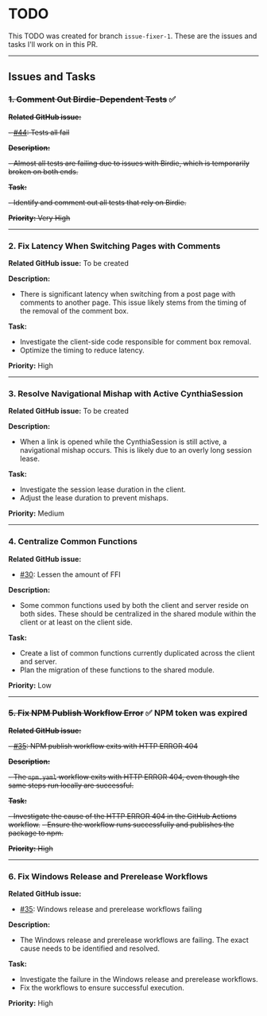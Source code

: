 # TODO

This TODO was created for branch `issue-fixer-1`. These are the issues and tasks I'll work on in this PR.

---

## Issues and Tasks

### ~~1. Comment Out Birdie-Dependent Tests~~ ✅

~~**Related GitHub issue:**~~

~~- [#44](https://github.com/CynthiaWebsiteEngine/Mini/issues/44): Tests all fail~~

~~**Description:**~~

~~- Almost all tests are failing due to issues with Birdie, which is temporarily broken on both ends.~~

~~**Task:**~~

~~- Identify and comment out all tests that rely on Birdie.~~

~~**Priority:** Very High~~

---

### 2. Fix Latency When Switching Pages with Comments

**Related GitHub issue:**
To be created

**Description:**

- There is significant latency when switching from a post page with comments to another page. This issue likely stems from the timing of the removal of the comment box.

**Task:**

- Investigate the client-side code responsible for comment box removal.
- Optimize the timing to reduce latency.

**Priority:** High

---

### 3. Resolve Navigational Mishap with Active CynthiaSession

**Related GitHub issue:**
To be created

**Description:**

- When a link is opened while the CynthiaSession is still active, a navigational mishap occurs. This is likely due to an overly long session lease.

**Task:**

- Investigate the session lease duration in the client.
- Adjust the lease duration to prevent mishaps.

**Priority:** Medium

---

### 4. Centralize Common Functions

**Related GitHub issue:**

- [#30](https://github.com/CynthiaWebsiteEngine/Mini/issues/30): Lessen the amount of FFI

**Description:**

- Some common functions used by both the client and server reside on both sides. These should be centralized in the shared module within the client or at least on the client side.

**Task:**

- Create a list of common functions currently duplicated across the client and server.
- Plan the migration of these functions to the shared module.

**Priority:** Low

---

### ~~5. Fix NPM Publish Workflow Error~~ ✅ NPM token was expired

~~**Related GitHub issue:**~~

~~- [#35](https://github.com/CynthiaWebsiteEngine/Mini/issues/35): NPM publish workflow exits with HTTP ERROR 404~~

~~**Description:**~~

~~- The `npm.yaml` workflow exits with HTTP ERROR 404, even though the same steps run locally are successful.~~

~~**Task:**~~

~~- Investigate the cause of the HTTP ERROR 404 in the GitHub Actions workflow.~~
~~- Ensure the workflow runs successfully and publishes the package to npm.~~

~~**Priority:** High~~

---

### 6. Fix Windows Release and Prerelease Workflows

**Related GitHub issue:**

- [#35](https://github.com/CynthiaWebsiteEngine/Mini/issues/35): Windows release and prerelease workflows failing

**Description:**

- The Windows release and prerelease workflows are failing. The exact cause needs to be identified and resolved.

**Task:**

- Investigate the failure in the Windows release and prerelease workflows.
- Fix the workflows to ensure successful execution.

**Priority:** High
